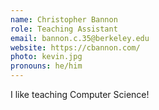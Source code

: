 ```yaml
---
name: Christopher Bannon
role: Teaching Assistant
email: bannon.c.35@berkeley.edu
website: https://cbannon.com/
photo: kevin.jpg
pronouns: he/him
---
```


I like teaching Computer Science!
